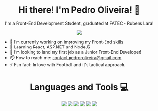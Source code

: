 <h1 align='center'>
  Hi there! I'm Pedro Oliveira! 👋
</h1>

<p align='center'>
  I'm a Front-End Development Student, graduated at FATEC - Rubens Lara!
</p>

<p align='center'>
  <a href="https://www.linkedin.com/in/pedroroliveira/" target="_blank">
    <img src="https://img.shields.io/badge/linkedin-%230077B5.svg?&style=for-the-badge&logo=linkedin&logoColor=white">
  </a>
</p>

- 🔭 I’m currently working on improving my Front-End skills
- 🌱 Learning React, ASP.NET and NodeJS 
- 👯 I’m looking to land my first job as a Junior Front-End Developer!
- 📫 How to reach me: contact.pedroroliveira@gmail.com
- ⚡ Fun fact: In love with Football and it's tactical approach.
  
<h1 align='center'> Languages and Tools 💻 </h1>
  <p align="center">
    <img src="https://img.shields.io/badge/html5-%23E34F26.svg?style=for-the-badge&logo=html5&logoColor=white">
    <img src="https://img.shields.io/badge/css3-%231572B6.svg?style=for-the-badge&logo=css3&logoColor=white">
    <img src="https://img.shields.io/badge/javascript-%23323330.svg?style=for-the-badge&logo=javascript&logoColor=%23F7DF1E">
    <img src="https://img.shields.io/badge/c%23-%23239120.svg?style=for-the-badge&logo=c-sharp&logoColor=white">
    <img src="https://img.shields.io/badge/react-%2320232a.svg?style=for-the-badge&logo=react&logoColor=%2361DAFB">
    <img src="https://img.shields.io/badge/git-%23F05033.svg?style=for-the-badge&logo=git&logoColor=white">
  </p>
 

  


 

  
